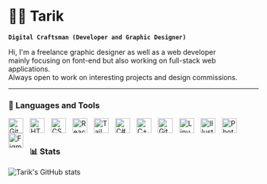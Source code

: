 # 🧙‍♂️ Tarik

**`Digital Craftsman (Developer and Graphic Designer)`**

Hi, I'm a freelance graphic designer as well as a web developer<br/>
mainly focusing on font-end but also working on full-stack web applications.<br/> 
Always open to work on interesting projects and design commissions.
   
---

### 🧰 Languages and Tools

<img align="left" alt="Git" width="30px" style="padding-right:10px;"
src="https://cdn.jsdelivr.net/gh/devicons/devicon/icons/git/git-original.svg" />

<img align="left" alt="HTML" width="30px" style="padding-right:10px;"
src="https://cdn.jsdelivr.net/gh/devicons/devicon/icons/html5/html5-plain.svg" />

<img align="left" alt="CSS" width="30px" style="padding-right:10px;"
src="https://cdn.jsdelivr.net/gh/devicons/devicon/icons/css3/css3-plain.svg" />

<img align="left" alt="React" width="30px" style="padding-right:10px;" src="https://cdn.jsdelivr.net/gh/devicons/devicon/icons/react/react-original.svg" />

<img align="left" alt="TailwindCSS" width="30px" style="padding-right:10px;"
src="https://cdn.jsdelivr.net/gh/devicons/devicon/icons/tailwindcss/tailwindcss-plain.svg" />

<img align="left" alt="C#" width="30px" style="padding-right:10px;"
src="https://cdn.jsdelivr.net/gh/devicons/devicon/icons/csharp/csharp-original.svg" />
          
<img align="left" alt="C++" width="30px" style="padding-right:10px;" src="https://cdn.jsdelivr.net/gh/devicons/devicon/icons/cplusplus/cplusplus-line.svg" />

<img align="left" alt="GitHub" width="30px" style="padding-right:10px;" src="https://cdn.jsdelivr.net/gh/devicons/devicon/icons/github/github-original.svg" />

<img align="left" alt="Linux" width="30px" style="padding-right:10px;" src="https://cdn.jsdelivr.net/gh/devicons/devicon/icons/linux/linux-original.svg" />

<img align="left" alt="Illustrator" width="30px" style="padding-right:10px;"
src="https://cdn.jsdelivr.net/gh/devicons/devicon/icons/illustrator/illustrator-line.svg" />

<img align="left" alt="Photoshp" width="30px" style="padding-right:10px;"
src="https://cdn.jsdelivr.net/gh/devicons/devicon/icons/photoshop/photoshop-line.svg" />

<img align="left" alt="Figma" width="30px" style="padding-right:10px;"
src="https://cdn.jsdelivr.net/gh/devicons/devicon/icons/figma/figma-original.svg" />
          
<br />

#

### 📊 Stats

![Tarik's GitHub stats](https://github-readme-stats.vercel.app/api?username=tcchola&show_icons=true&theme=gruvbox)
